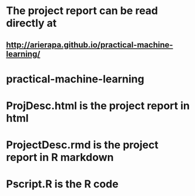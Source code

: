# The project report can be read directly at
## http://arierapa.github.io/practical-machine-learning/
# practical-machine-learning
# ProjDesc.html is the project report in html
# ProjectDesc.rmd is the project report in R markdown
# Pscript.R is the R code
